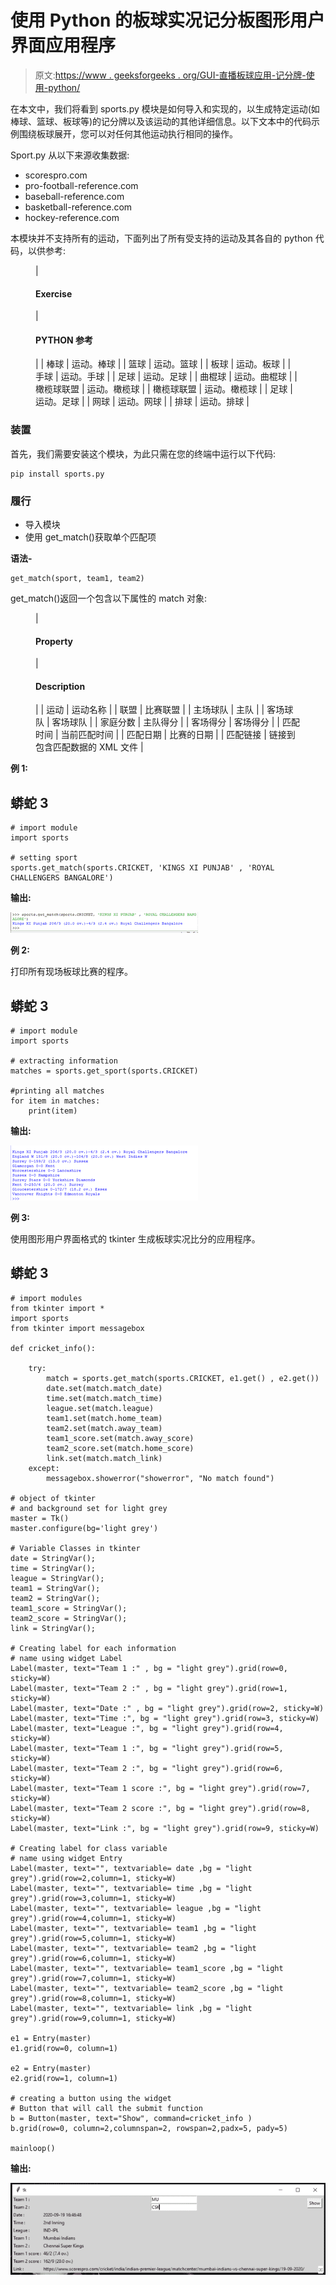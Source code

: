 # 使用 Python 的板球实况记分板图形用户界面应用程序

> 原文:[https://www . geeksforgeeks . org/GUI-直播板球应用-记分牌-使用-python/](https://www.geeksforgeeks.org/gui-application-for-live-cricket-scoreboard-using-python/)

在本文中，我们将看到 sports.py 模块是如何导入和实现的，以生成特定运动(如棒球、篮球、板球等)的记分牌以及该运动的其他详细信息。以下文本中的代码示例围绕板球展开，您可以对任何其他运动执行相同的操作。

Sport.py 从以下来源收集数据:

*   scorespro.com
*   pro-football-reference.com
*   baseball-reference.com
*   basketball-reference.com
*   hockey-reference.com

本模块并不支持所有的运动，下面列出了所有受支持的运动及其各自的 python 代码，以供参考:

<figure class="table">

| 

#### Exercise

 | 

#### PYTHON 参考

 |
| 棒球 | 运动。棒球 |
| 篮球 | 运动。篮球 |
| 板球 | 运动。板球 |
| 手球 | 运动。手球 |
| 足球 | 运动。足球 |
| 曲棍球 | 运动。曲棍球 |
| 橄榄球联盟 | 运动。橄榄球 |
| 橄榄球联盟 | 运动。橄榄球 |
| 足球 | 运动。足球 |
| 网球 | 运动。网球 |
| 排球 | 运动。排球 |

</figure>

### 装置

首先，我们需要安装这个模块，为此只需在您的终端中运行以下代码:

```
pip install sports.py
```

### 履行

*   导入模块
*   使用 get_match()获取单个匹配项

**语法-**

```
get_match(sport, team1, team2)
```

get_match()返回一个包含以下属性的 match 对象:

<figure class="table">

| 

#### Property

 | 

#### Description

 |
| 运动 | 运动名称 |
| 联盟 | 比赛联盟 |
| 主场球队 | 主队 |
| 客场球队 | 客场球队 |
| 家庭分数 | 主队得分 |
| 客场得分 | 客场得分 |
| 匹配时间 | 当前匹配时间 |
| 匹配日期 | 比赛的日期 |
| 匹配链接 | 链接到包含匹配数据的 XML 文件 |

</figure>

**例 1:**

## 蟒蛇 3

```
# import module
import sports

# setting sport
sports.get_match(sports.CRICKET, 'KINGS XI PUNJAB' , 'ROYAL CHALLENGERS BANGALORE')
```

**输出:**

![](img/5fb3a7e9b250071c570db05abb58ef88.png)

**例 2:**

打印所有现场板球比赛的程序。

## 蟒蛇 3

```
# import module
import sports

# extracting information
matches = sports.get_sport(sports.CRICKET)

#printing all matches
for item in matches:
    print(item)
```

**输出:**

![](img/30c728cf01026f10ffc2c9acefb13edf.png)

**例 3:**

使用图形用户界面格式的 tkinter 生成板球实况比分的应用程序。

## 蟒蛇 3

```
# import modules
from tkinter import *
import sports
from tkinter import messagebox

def cricket_info():

    try:
        match = sports.get_match(sports.CRICKET, e1.get() , e2.get())
        date.set(match.match_date)
        time.set(match.match_time)
        league.set(match.league)
        team1.set(match.home_team)
        team2.set(match.away_team)
        team1_score.set(match.away_score)
        team2_score.set(match.home_score)
        link.set(match.match_link)
    except:
        messagebox.showerror("showerror", "No match found")

# object of tkinter
# and background set for light grey
master = Tk()
master.configure(bg='light grey')

# Variable Classes in tkinter
date = StringVar();
time = StringVar();
league = StringVar();
team1 = StringVar();
team2 = StringVar();
team1_score = StringVar();
team2_score = StringVar();
link = StringVar();

# Creating label for each information
# name using widget Label
Label(master, text="Team 1 :" , bg = "light grey").grid(row=0, sticky=W)
Label(master, text="Team 2 :" , bg = "light grey").grid(row=1, sticky=W)
Label(master, text="Date :" , bg = "light grey").grid(row=2, sticky=W)
Label(master, text="Time :", bg = "light grey").grid(row=3, sticky=W)
Label(master, text="League :", bg = "light grey").grid(row=4, sticky=W)
Label(master, text="Team 1 :", bg = "light grey").grid(row=5, sticky=W)
Label(master, text="Team 2 :", bg = "light grey").grid(row=6, sticky=W)
Label(master, text="Team 1 score :", bg = "light grey").grid(row=7, sticky=W)
Label(master, text="Team 2 score :", bg = "light grey").grid(row=8, sticky=W)
Label(master, text="Link :", bg = "light grey").grid(row=9, sticky=W)

# Creating label for class variable
# name using widget Entry
Label(master, text="", textvariable= date ,bg = "light grey").grid(row=2,column=1, sticky=W)
Label(master, text="", textvariable= time ,bg = "light grey").grid(row=3,column=1, sticky=W)
Label(master, text="", textvariable= league ,bg = "light grey").grid(row=4,column=1, sticky=W)
Label(master, text="", textvariable= team1 ,bg = "light grey").grid(row=5,column=1, sticky=W)
Label(master, text="", textvariable= team2 ,bg = "light grey").grid(row=6,column=1, sticky=W)
Label(master, text="", textvariable= team1_score ,bg = "light grey").grid(row=7,column=1, sticky=W)
Label(master, text="", textvariable= team2_score ,bg = "light grey").grid(row=8,column=1, sticky=W)
Label(master, text="", textvariable= link ,bg = "light grey").grid(row=9,column=1, sticky=W)

e1 = Entry(master)
e1.grid(row=0, column=1)

e2 = Entry(master)
e2.grid(row=1, column=1)

# creating a button using the widget 
# Button that will call the submit function
b = Button(master, text="Show", command=cricket_info )
b.grid(row=0, column=2,columnspan=2, rowspan=2,padx=5, pady=5)

mainloop()
```

**输出:**

![](img/fb986df8d52e9637133e9d8bcd2a8836.png)
